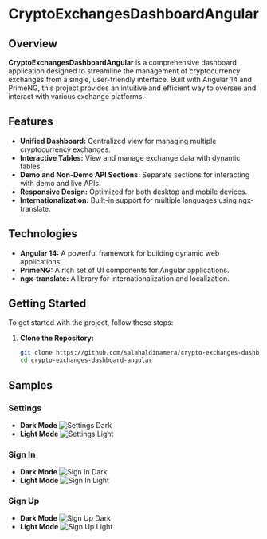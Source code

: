 # CryptoExchangesDashboardAngular

## Overview

**CryptoExchangesDashboardAngular** is a comprehensive dashboard application designed to streamline the management of cryptocurrency exchanges from a single, user-friendly interface. Built with Angular 14 and PrimeNG, this project provides an intuitive and efficient way to oversee and interact with various exchange platforms.

## Features

- **Unified Dashboard:** Centralized view for managing multiple cryptocurrency exchanges.
- **Interactive Tables:** View and manage exchange data with dynamic tables.
- **Demo and Non-Demo API Sections:** Separate sections for interacting with demo and live APIs.
- **Responsive Design:** Optimized for both desktop and mobile devices.
- **Internationalization:** Built-in support for multiple languages using ngx-translate.

## Technologies

- **Angular 14:** A powerful framework for building dynamic web applications.
- **PrimeNG:** A rich set of UI components for Angular applications.
- **ngx-translate:** A library for internationalization and localization.

## Getting Started

To get started with the project, follow these steps:

1. **Clone the Repository:**

   ```bash
   git clone https://github.com/salahaldinamera/crypto-exchanges-dashboard-angular.git
   cd crypto-exchanges-dashboard-angular


## Samples

### Settings
- **Dark Mode**
  ![Settings Dark](docs/samples/settings/settings-dark.png)
- **Light Mode**
  ![Settings Light](docs/samples/settings/settings-light.png)

### Sign In
- **Dark Mode**
  ![Sign In Dark](docs/samples/sign-in/sign-in-dark.png)
- **Light Mode**
  ![Sign In Light](docs/samples/sign-in/sign-in-light.png)

### Sign Up
- **Dark Mode**
  ![Sign Up Dark](docs/samples/sign-up/sign-up-dark.png)
- **Light Mode**
  ![Sign Up Light](docs/samples/sign-up/sign-up-light.png)
